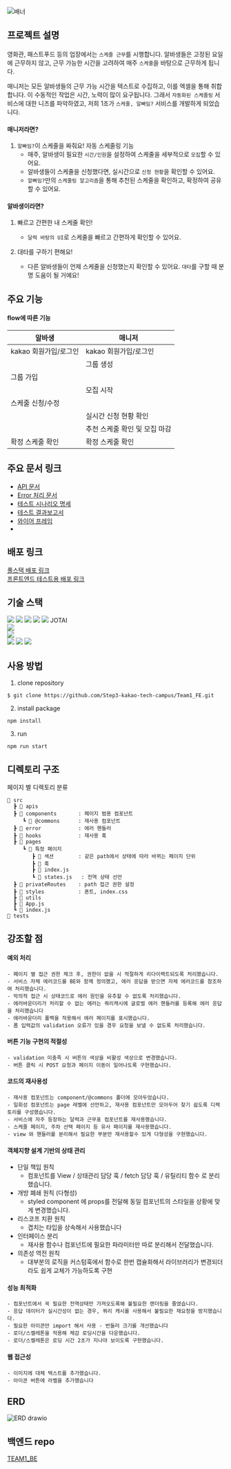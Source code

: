 ![배너](https://github.com/Step3-kakao-tech-campus/Team1_FE/assets/111048211/3621340d-0bd1-4556-94bd-5583288136ce)


## 프로젝트 설명

####

영화관, 패스트푸드 등의 업장에서는 `스케줄 근무`를 시행합니다. 알바생들은 고정된 요일에 근무하지 않고, 근무 가능한 시간을 고려하여 매주 `스케줄`을 바탕으로 근무하게 됩니다.

매니저는 모든 알바생들의 근무 가능 시간을 텍스트로 수집하고, 이를 엑셀을 통해 취합합니다. 이 수동적인 작업은 시간, 노력이 많이 요구됩니다. 그래서 `자동화된 스케줄링` 서비스에 대한 니즈를 파악하였고, 저희 1조가 `스케줄, 알빠임?` 서비스를 개발하게 되었습니다.

#### 매니저라면?

1. `알빠임?`이 스케줄을 짜줘요! 자동 스케줄링 기능
   - 매주, 알바생이 필요한 `시간/인원`을 설정하여 스케줄을 세부적으로 `모집`할 수 있어요.
   - 알바생들이 스케줄을 신청했다면, 실시간으로 `신청 현황`을 확인할 수 있어요.
   - `알빠임?`만의 `스케줄링 알고리즘`을 통해 추천된 스케줄을 확인하고, 확정하여 공유할 수 있어요.

#### 알바생이라면?

1. 빠르고 간편한 내 스케줄 확인!

   - `달력 바탕의 UI`로 스케줄을 빠르고 간편하게 확인할 수 있어요.

2. 대타를 구하기 편해요!
   - 다른 알바생들이 언제 스케줄을 신청했는지 확인할 수 있어요. `대타`를 구할 때 분명 도움이 될 거예요!


## 주요 기능

#### flow에 따른 기능

| 알바생                | 매니저                        |
| --------------------- | ----------------------------- |
| kakao 회원가입/로그인 | kakao 회원가입/로그인         |
|                       | 그룹 생성                     |
| 그룹 가입             |                               |
|                       | 모집 시작                     |
| 스케줄 신청/수정      |                               |
|                       | 실시간 신청 현황 확인         |
|                       | 추천 스케줄 확인 및 모집 마감 |
| 확정 스케줄 확인      | 확정 스케줄 확인              |

## 주요 문서 링크

- [API 문서](https://www.notion.so/API-10-08-ver-fb7b0444a9574894938b6cf5e39b38c2?pvs=25)
- [Error 처리 문서](https://www.notion.so/978e4b88b09f4e20a487ec4904eddd67?pvs=25)
- [테스트 시나리오 명세](https://www.notion.so/f070025327fd4ab58086f3da594e3f07)
- [테스트 결과보고서](https://www.notion.so/a47cf45db6314e318030c07b5b3da33a)
- [와이어 프레임](https://www.figma.com/file/NPlfOX5C2seLsJOuGJJLti/1%EC%A1%B0-%EC%99%80%EC%9D%B4%EC%96%B4%ED%94%84%EB%A0%88%EC%9E%84?type=design&node-id=0%3A1&mode=design&t=MluLXkeWbkZ4UhD3-1)
- 
## 배포 링크

[풀스택 배포 링크](링크를_넣어주세요)   
[프론트엔드 테스트용 배포 링크](https://k14c7827846a9a.user-app.krampoline.com)

## 기술 스택 
<div>
<img src="https://img.shields.io/badge/npm-CB3837?style=for-the-badge&logo=npm&logoColor=white">
<img src="https://img.shields.io/badge/TYPESCRIPT-3178C6?style=for-the-badge&logo=TYPESCRIPT&logoColor=white">
<img src="https://img.shields.io/badge/REACT-61DAFB?style=for-the-badge&logo=REACT&logoColor=white">
<img src="https://img.shields.io/badge/React Query-FF4154?style=for-the-badge&logo=React Query&logoColor=white">
<img src="https://img.shields.io/badge/Axios-5A29E4?style=for-the-badge&logo=Redux&logoColor=white">
JOTAI
</div>
<div>
<img src="https://img.shields.io/badge/styled components-DB7093?style=for-the-badge&logo=styled components&logoColor=white">
</div>
<div>
<img src="https://img.shields.io/badge/playwright-2EAD33?style=for-the-badge&logo=playwright&logoColor=white">
</div>
<div>
<img src="https://img.shields.io/badge/GIT-F05032?style=for-the-badge&logo=GIT&logoColor=white">
<img src="https://img.shields.io/badge/GITHUB-181717?style=for-the-badge&logo=GITHUB&logoColor=white">
<img src="https://img.shields.io/badge/VISUAL STUDIO CODE-007ACC?style=for-the-badge&logo=VISUAL STUDIO CODE&logoColor=white">
</div>


## 사용 방법


1. clone repository
```
$ git clone https://github.com/Step3-kakao-tech-campus/Team1_FE.git
```

2. install package
```
npm install
```

3. run
```
npm run start
```


## 디렉토리 구조

페이지 별 디렉토리 분류

```
📂 src
  ┣ 📂 apis
  ┣ 📂 components       : 페이지 범용 컴포넌트
     ┗ 📂 @commons      : 재사용 컴포넌트
  ┣ 📂 error            : 에러 핸들러
  ┣ 📂 hooks            : 재사용 훅
  ┣ 📂 pages
     ┗ 📂 특정 페이지
        ┣ 📂 섹션        : 같은 path에서 상태에 따라 바뀌는 페이지 단위
        ┣ 📂 훅
        ┣ 📄 index.js    
        ┗ 📄 states.js   : 전역 상태 선언
  ┣ 📂 privateRoutes    : path 접근 권한 설정
  ┣ 📂 styles           : 폰트, index.css 
  ┣ 📂 utils
  ┣ 📄 App.js
  ┗ 📄 index.js
📂 tests
```


## 강조할 점

#### 예외 처리
```
- 페이지 별 접근 권한 체크 후, 권한이 없을 시 적절하게 리다이렉트되도록 처리했습니다.
- 서비스 자체 에러코드를 BE와 함께 정의했고, 에러 응답을 받으면 자체 에러코드를 참조하여 처리했습니다.
- 악의적 접근 시 상태코드로 에러 원인을 유추할 수 없도록 처리했습니다.
- 에러바운더리가 처리할 수 없는 에러는 쿼리캐시에 글로벌 에러 핸들러를 등록해 에러 응답을 처리했습니다
- 에러바운더리 폴백을 적용해서 에러 페이지를 표시했습니다.
- 폼 입력값의 validation 오류가 있을 경우 요청을 보낼 수 없도록 처리했습니다.
```
#### 버튼 기능 구현의 적절성
```
- validation 미충족 시 버튼의 색상을 비활성 색상으로 변경했습니다.
- 버튼 클릭 시 POST 요청과 페이지 이동이 일어나도록 구현했습니다.
```
#### 코드의 재사용성
```
- 재사용 컴포넌트는 component/@commons 폴더에 모아두었습니다.
- 일회성 컴포넌트는 page 레벨에 선언하고, 재사용 컴포넌트만 모아두어 찾기 쉽도록 디렉토리를 구성했습니다.
- 서비스에 자주 등장하는 달력과 근무표 컴포넌트를 재사용했습니다.
- 스케줄 페이지, 주차 선택 페이지 등 유사 페이지를 재사용했습니다.
- view 와 핸들러를 분리해서 필요한 부분만 재사용할수 있게 다형성을 구현했습니다.
```
#### 객체지향 설계 기반의 상태 관리
- 단일 책임 원칙
    - 컴포넌트를 View / 상태관리 담당 훅 / fetch 담당 훅 / 유틸리티 함수 로 분리했습니다.
- 개방 폐쇄 원칙 (다형성)
    - styled component 에 props를 전달해 동일 컴포넌트의 스타일을 상황에 맞게 변경했습니다.
- 리스코프 치환 원칙
    - 겹치는 타입을 상속해서 사용했습니다
- 인터페이스 분리
    - 재사용 함수나 컴포넌트에 필요한 파라미터만 따로 분리해서 전달했습니다.
- 의존성 역전 원칙
    - 대부분의 로직을 커스텀훅에서 함수로 한번 캡슐화해서 라이브러리가 변경되더라도 쉽게 교체가 가능하도록 구현
#### 성능 최적화
```
- 컴포넌트에서 꼭 필요한 전역상태만 가져오도록해 불필요한 랜더링을 줄였습니다.
- 응답 데이터가 실시간성이 없는 경우, 쿼리 캐시를 사용해서 불필요한 재요청을 방지했습니다.
- 필요한 아이콘만 import 해서 사용 - 번들러 크기를 개선했습니다
- 로더/스켈레톤을 적용해 체감 로딩시간을 다운했습니다.
- 로더/스켈레톤은 로딩 시간 2초가 지나야 보이도록 구현했습니다.
```
#### 웹 접근성
```
- 이미지에 대체 텍스트를 추가했습니다.
- 아이콘 버튼에 라벨을 추가했습니다
```


## ERD
![ERD drawio](https://github.com/Step3-kakao-tech-campus/Team1_FE/assets/111048211/ed0b6044-fe85-40c0-957a-e3a27429761e)



## 백엔드 repo

[TEAM1_BE](https://github.com/Step3-kakao-tech-campus/Team1_BE)




